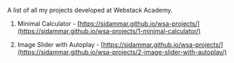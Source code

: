 A list of all my projects developed at Webstack Academy.

1. Minimal Calculator - [https://sidammar.github.io/wsa-projects/](https://sidammar.github.io/wsa-projects/1-minimal-calculator/)

2. Image Slider with Autoplay - [https://sidammar.github.io/wsa-projects/](https://sidammar.github.io/wsa-projects/2-image-slider-with-autoplay/)
